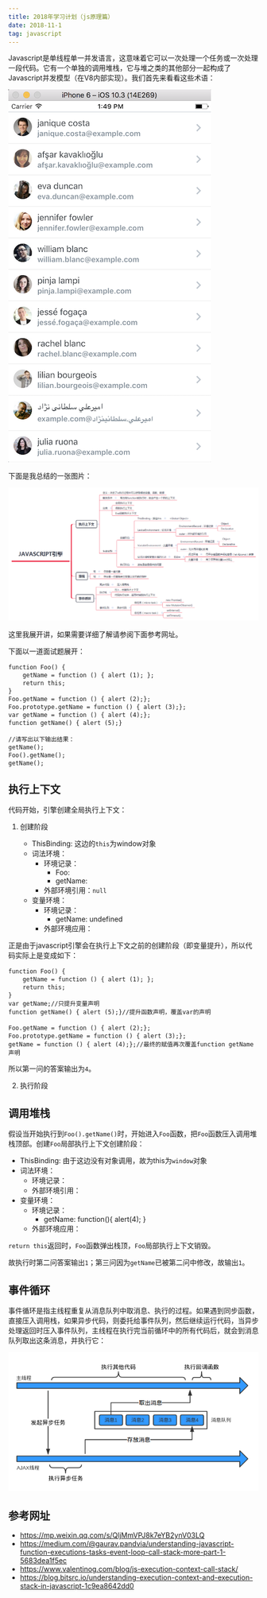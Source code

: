 ```yaml
---
title: 2018年学习计划（js原理篇）
date: 2018-11-1
tag: javascript
---
```


Javascript是单线程单一并发语言，这意味着它可以一次处理一个任务或一次处理一段代码。它有一个单独的调用堆栈，它与堆之类的其他部分一起构成了Javascript并发模型（在V8内部实现）。我们首先来看看这些术语：

![demo](../../images/1-wxQVmFfaj-wSlBCL5oq2Jw.png)

下面是我总结的一张图片：

![demo](../../images/javascript引擎.png)

这里我展开讲，如果需要详细了解请参阅下面参考网址。

下面以一道面试题展开：

````
function Foo() {
    getName = function () { alert (1); };
    return this;
}
Foo.getName = function () { alert (2);};
Foo.prototype.getName = function () { alert (3);};
var getName = function () { alert (4);};
function getName() { alert (5);}

//请写出以下输出结果：
getName();
Foo().getName();
getName();
````

## 执行上下文

代码开始，引擎创建全局执行上下文：

1. 创建阶段
    
    - ThisBinding: 这边的`this`为window对象
    - 词法环境：
        - 环境记录：
            - Foo: <func>
            - getName: <func>
        - 外部环境引用：`null`
    - 变量环境：
        - 环境记录：
            - getName: undefined
        - 外部环境应用：<GlobalLexicalEnvironment>
        
    
正是由于javascript引擎会在执行上下文之前的创建阶段（即变量提升），所以代码实际上是变成如下：

````
function Foo() {
    getName = function () { alert (1); };
    return this;
}
var getName;//只提升变量声明
function getName() { alert (5);}//提升函数声明，覆盖var的声明
 
Foo.getName = function () { alert (2);};
Foo.prototype.getName = function () { alert (3);};
getName = function () { alert (4);};//最终的赋值再次覆盖function getName声明
````

所以第一问的答案输出为`4`。

2. 执行阶段

## 调用堆栈

假设当开始执行到`Foo().getName()`时，开始进入`Foo`函数，把`Foo`函数压入调用堆栈顶部。创建`Foo`局部执行上下文创建阶段：

- ThisBinding: 由于这边没有对象调用，故为this为`window`对象
- 词法环境：
    - 环境记录：
    - 外部环境引用：<GlobalLexicalEnvironment>
- 变量环境：
    - 环境记录：
        - getName: function(){ alert(4); }
    - 外部环境应用：<GlobalLexicalEnvironment>
    
`return this`返回时，`Foo`函数弹出栈顶，`Foo`局部执行上下文销毁。

故执行时第二问答案输出`1`；第三问因为`getName`已被第二问中修改，故输出`1`。

## 事件循环

事件循环是指主线程重复从消息队列中取消息、执行的过程。如果遇到同步函数，直接压入调用栈，如果异步代码，则委托给事件队列，然后继续运行代码，当异步处理返回时压入事件队列，主线程在执行完当前循环中的所有代码后，就会到消息队列取出这条消息，并执行它：

![demo](../../images/3259161542-575018ce29d44_articlex.png)

## 参考网址

- https://mp.weixin.qq.com/s/QljMmVPJ8k7eYB2ynV03LQ
- https://medium.com/@gaurav.pandvia/understanding-javascript-function-executions-tasks-event-loop-call-stack-more-part-1-5683dea1f5ec
- https://www.valentinog.com/blog/js-execution-context-call-stack/
- https://blog.bitsrc.io/understanding-execution-context-and-execution-stack-in-javascript-1c9ea8642dd0